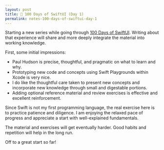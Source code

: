 ```yaml
---
layout: post
title: 📔 100 Days of SwiftUI (Day 1)
permalink: notes-100-days-of-swiftui-day-1
---
```


Starting a new series while going through [100 Days of SwiftUI](https://www.hackingwithswift.com/100/swiftui). Writing about that experience will share and more deeply integrate the material into working knowledge.

First, some initial impressions:
* Paul Hudson is precise, thoughtful, and pragmatic on what to learn and why.
* Prototyping new code and concepts using Swift Playgrounds within Xcode is very nice.
* I do like the thoughtful care taken to present new concepts and incorporate new knowledge through small and digestable portions.
* Adding optional reference material and review exercises is effective and excellent reinforcement. 

Since Swift is not my first programming language, the real exercise here is to practice patience and diligence. I am enjoying the relaxed pace of progress and appreciate a start with well-explained fundamentals. 

The material and exercises will get eventually harder. Good habits and repetition  will help in the long run.

Off to a great start so far!
